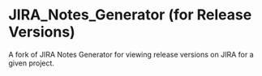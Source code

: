 # JIRA_Notes_Generator (for Release Versions)
A fork of JIRA Notes Generator for viewing release versions on JIRA for a given project.
